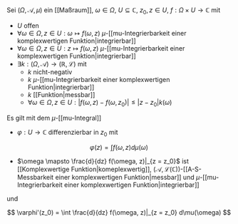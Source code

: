 Sei $(\Omega, \mathcal{A}, \mu)$ ein [[Maßraum]], $\omega \in \Omega$, $U \subseteq \mathbb{C}$, $z_0, z \in U$, $f : \Omega \times U \to \mathbb{C}$ mit
- $U$ offen
- $\forall \omega \in \Omega, z \in U : \omega \mapsto f(\omega, z)$ $\mu$-[[mu-Integrierbarkeit einer komplexwertigen Funktion|integrierbar]]
- $\forall \omega \in \Omega, z \in U : z \mapsto f(\omega, z)$ $\mu$-[[mu-Integrierbarkeit einer komplexwertigen Funktion|integrierbar]]
- $\exists k : (\Omega, \mathcal{A}) \to (\mathbb{R}, \mathcal{L})$ mit
	- $k$ nicht-negativ
	- $k$ $\mu$-[[mu-Integrierbarkeit einer komplexwertigen Funktion|integrierbar]]
	- $k$ [[Funktion|messbar]]
	- $\forall \omega \in \Omega, z \in U : |f(\omega, z) - f(\omega, z_0)| \le |z - z_0|k(\omega)$

Es gilt mit dem $\mu$-[[mu-Integral]]
- $\varphi : U \to \mathbb{C}$ differenzierbar in $z_0$ mit

$$
	\varphi(z) = \int f(\omega, z) d\mu(\omega)
$$

- $\omega \mapsto \frac{d}{dz} f(\omega, z)|_{z = z_0}$ ist [[Komplexwertige Funktion|komeplexwertig]], $(\mathcal{A}, \mathcal{L}(\mathbb{C}))$-[[A-S-Messbarkeit einer komplexwertigen Funktion|messbar]] und $\mu$-[[mu-Integrierbarkeit einer komplexwertigen Funktion|integrierbar]]

und 

$$
	\varphi'(z_0) = \int \frac{d}{dz} f(\omega, z)|_{z = z_0} d\mu(\omega)
$$